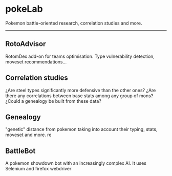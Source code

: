 # pokeLab
Pokemon battle-oriented research, correlation studies and more.

------------
## RotoAdvisor
RotomDex add-on for teams optimisation. Type vulnerability detection, moveset recommendations...

## Correlation studies
¿Are steel types significantly more defensive than the other ones? ¿Are there any correlations between base stats among any group of mons? ¿Could a genealogy be built from these data?
## Genealogy
"genetic" distance from pokemon taking into account their typing, stats, moveset and more.
re

## BattleBot
A pokemon showdown bot with an increasingly complex AI. It uses Selenium and firefox webdriver
